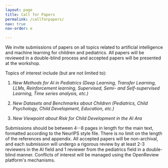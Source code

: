 ```yaml
---
layout: page
title: Call for Papers
permalink: /callforpapers/
nav: true
nav-order: e

---
```

We invite submissions of papers on all topics related to artificial intelligence and machine learning for children and pediatrics. All papers will be reviewed in a double-blind process and accepted papers will be presented at the workshop.

Topics of interest include (but are not limited to):

1. *New Methods for AI in Pediatrics (Deep Learning, Transfer Learning, LLMs, Reinforcement learning, Supervised, Semi- and Self-supervised Learning, Time series analysis, etc.)*

2. *New Datasets and Benchmarks about Children (Pediatrics, Child Psychology, Child Development, Education, etc.)*

3. *New Viewpoint about Risk for Child Development in the AI Ara*


Submissions should be between 4--8 pages in length for the main text, formatted according to the NeurIPS style file. There is no limit on the length of the references and appendix. All accepted papers will be non-archival, and each submission will undergo a rigorous review by at least 2-3 reviewers in the AI field and 1 reviewer from the pediatrics field in a double-blind manner. Conflicts of interest will be managed using the OpenReview platform's mechanisms.


